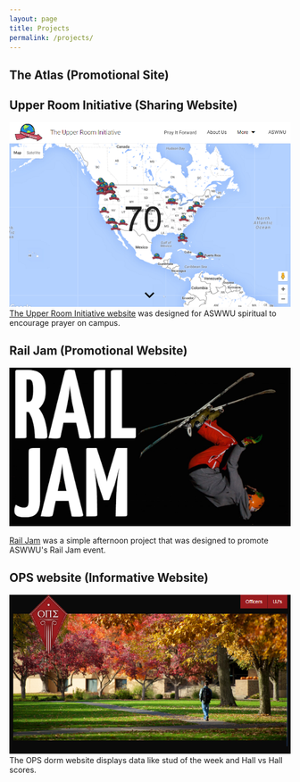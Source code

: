 ```yaml
---
layout: page
title: Projects
permalink: /projects/
---
```


## The Atlas (Promotional Site)


## Upper Room Initiative (Sharing Website)
[![Upper Room Initiative website Prayitforward](/images/prayitforward.PNG)](http://aswwu.com/prayitforward)
[The Upper Room Initiative website](http://aswwu.com/prayitforward) was designed for ASWWU spiritual to encourage prayer on campus.

## Rail Jam (Promotional Website)
[![Rail Jam preview](/images/Rail-Jam.PNG)](http://aswwu.com/railjam/)

[Rail Jam](http://aswwu.com/railjam/) was a simple afternoon project that was designed to promote ASWWU's Rail Jam event.

## OPS website (Informative Website)
[![](/images/OPS.PNG)](http://ops.wallawalla.edu)
The OPS dorm website displays data like stud of the week and Hall vs Hall scores.
